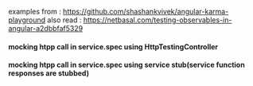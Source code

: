
examples from : https://github.com/shashankvivek/angular-karma-playground
also read : https://netbasal.com/testing-observables-in-angular-a2dbbfaf5329

#### mocking htpp call in service.spec using HttpTestingController
#### mocking htpp call in service.spec using service stub(service function responses are stubbed)
